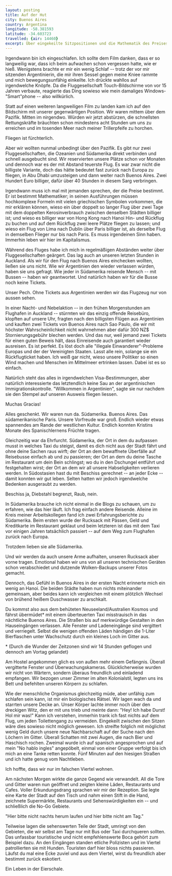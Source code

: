 ```yaml
---
layout: posting
title: Auf der Hut
city: Buenos Aires
country: Argentina
longitude: -58.381593
latitude: -34.603723
travelled: {air: 14460}
excerpt: Über eingekeilte Sitzpositionen und die Mathematik des Preises, als auch Bier aus Löchern und Escortservice.
---
```


Irgendwann bin ich eingeschlafen. Ich sollte dem Film danken, dass er so langweilig war, dass ich beim aufwachen schon vergessen hatte, wie er hieß. Wenigstens brachte er mir ein wenig Schlaf -- trotz der vor mir sitzenden Argentinierin, die mir ihren Sessel gegen meine Kniee rammte und mich bewegungsunfähig einkeilte. Ich drückte wahllos auf irgendwelche Knöpfe. Da die Fluggesellschaft Touch-Bildschirme von vor 15 Jahren verbaute, reagierte das Ding sowieso wie mein damaliges Windows-"Smart"phone -- also willkürlich.

Statt auf einen weiteren langweiligen Film zu landen kam ich auf den Bildschirm mit unserer gegenwärtigen Position. Wir waren mittem über dem Pazifik. Mitten im nirgendwo. Würden wir jetzt abstürzen, die schnellsten Rettungskräfte bräuchten schon mindestens acht Stunden um uns zu erreichen und im tosenden Meer nach meiner Trillerpfeife zu horchen. 

Fliegen ist fürchterlich.

Aber wir wollten nunmal unbedingt über den Pazifik. Es gibt nur zwei Fluggesellschaften, die Ozeanien und Südamerika direkt verbinden und schnell ausgebucht sind. Wir reservierten unsere Plätze schon vor Monaten und dennoch war es der mit Abstand teuerste Flug. Es war zwar nicht die billigste Variante, doch das hätte bedeutet fast zurück nach Europa zu fliegen, in Abu Dhabi umzusteigen und dann weiter nach Buenos Aires. Zwei Hundert Euro billiger, dafür über 40 Stunden in diesem Sarg verbringen.

Irgendwann muss ich mal mit jemanden sprechen, der die Preise bestimmt. Er ist bestimmt Mathematiker; in seinen Ausführungen müssen hochkomplexe Formeln mit vielen griechischen Symbolen vorkommen, die mir erklären können, wieso ein über doppelt so langer Flug über zwei Tage mit dem doppelten Kerosinverbrauch zwischen denselben Städten billiger ist; und wieso es billiger war von Hong Kong nach Hanoi Hin- und Rückflug zu buchen und auf dem Rückflug zwei leere Plätze fliegen zu lassen; und wieso ein Flug von Lima nach Dublin über Paris billiger ist, als derselbe Flug in demselben Flieger nur bis nach Paris. Es muss irgendeinen Sinn haben. Immerhin leben wir hier im Kapitalismus. 

Während des Fluges habe ich mich in regelmäßigen Abständen weiter über Fluggesellschaften geärgert. Das lag auch an unseren letzten Stunden in Auckland. Als wir für den Flug nach Buenos Aires einchecken wollten, ließen sie uns nicht. Wie wir Argentinien den wieder verlassen würden, haben sie uns gefragt. Wie jeder in Südamerika reisende Mensch -- mit Bussen -- haben wir geantwortet. Und natürlich haben wir für die Busse noch keine Tickets. 

Unser Pech. Ohne Tickets aus Argentinien werden wir das Flugzeug nur von aussen sehen.

In einer Nacht- und Nebelaktion -- in den frühen Morgenstunden am Flughafen in Auckland -- stürmten wir das einzig offende Reisebüro, klopften auf unsere Uhr, fragten nach den billigsten Flügen aus Argentinien und kauften zwei Tickets von Buenos Aires nach Sao Paulo, die wir mit höchster Wahrscheinlichkeit nicht wahrnehmen aber dafür 300 NZ$ Stornierungsgebühr blechen werden. Und das nur, weil jemand zwei Tickets für einen guten Beweis hält, dass Einreisende auch garantiert wieder ausreisen. Es ist perfekt. Es löst doch alle "illegale Einwanderer"-Probleme Europas und der der Vereinigten Staaten. Lasst alle rein, solange sie ein Rückflugticket haben. Ich weiß gar nicht, wieso unsere Politiker so einen Wind machen und Menschen im Mittelmeer ertrinken lassen. Dabei ist es so einfach.

Natürlich steht das alles in irgendwelchen Visa-Bestimmungen, aber natürlich interessierte das letztendlich keine Sau an der argentinischen Immigrationskontrolle. "Willkommen in Argentinien", sagte sie nur nachdem sie den Stempel auf unseren Ausweis fliegen liessen. 

Muchas Gracias!

Alles geschenkt. Wir waren nun da. Südamerika. Buenos Aires. Das südamerikanische Paris. Unsere Vorfreude war groß. Endlich wieder etwas spannendes am Rande der westlichen Kultur. Endlich konnten Kristins Monate des Spanischlernens Früchte tragen. 

Gleichzeitig war da Ehrfurcht. Südamerika, der Ort in dem du aufpassen musst in welches Taxi du steigst, damit es dich nicht aus der Stadt fährt und ohne deine Sachen raus wirft; der Ort an dem bewaffnete Überfälle auf Reisebusse einfach ab und zu passieren; der Ort an dem du deine Tasche im Restaurant um dein Bein schlingst; wo du in den Dschungel entführt und festgehalten wirst; der Ort an dem wir all unsere Habseligkeiten verlieren werden. In Südostasien hast du mit Beschiss gerechnet -- an jeder Ecke -- damit konnten wir gut leben. Selten hatten wir jedoch irgendwelche Bedenken ausgeraubt zu werden. 

Beschiss ja, Diebstahl begrenzt, Raub, nein.

In Südamerika brauche ich nicht einmal in die Blogs zu schauen, um zu erfahren, wie das hier läuft. Ich frag einfach andere Reisende. Alleine im Kreis meiner Arbeitskollegen fand ich zwei Erfahrungsberichte zu Südamerika. Beim ersten wurde der Rucksack mit Pässen, Geld und Kreditkarte im Restaurant geklaut und beim letzteren ist das mit dem Taxi vor einigen Jahren tatsächlich passiert -- auf dem Weg zum Flughafen zurück nach Europa. 

Trotzdem lieben sie alle Südamerika.

Und wir werden da auch unsere Arme aufhalten, unseren Rucksack aber vorne tragen. Emotional haben wir uns von all unseren technischen Geräten schon verabschiedet und dutzende Wolken-Backups unserer Fotos gemacht.

Dennoch, das Gefühl in Buenos Aires in der ersten Nacht erinnerte mich ein wenig an Hanoi. Die beiden Städte haben nun nichts miteinander gemeinsam, aber beides kann ich vergleichen mit einem plötzlich Wechsel von brühend heißem Duschwasser zu arschkalt. 

Du kommst also aus dem behüteten Neuseeland/Australien Kosmos und fährst übermüdet\* mit einem überteuerten Taxi misstrauisch in das nächtliche Buenos Aires. Die Straßen bis auf merkwürdige Gestalten in den Hauseingängen verlassen. Alle Fenster und Ladeneingänge sind vergittert und verriegelt. Selbst die wenigen offenden Läden händigen die 1-Liter Bierflaschen unter Wachschutz durch ein kleines Loch im Gitter aus. 

\* (Durch die Wunder der Zeitzonen sind wir 14 Stunden geflogen und dennoch am Vortag gelandet)

Am Hostel angekommen glich es von außen mehr einem Gefängnis. Überall vergitterte Fenster und Überwachungskameras. Glücklicherweise wurden wir nicht von Wärtern, sondern überaus freundlich und einladend empfangen. Wir bezogen unser Zimmer im alten Kolonialstil, legten uns ins Bett und befehlten unseren Körpern zu schlafen. 

Wie der menschliche Organismus gleichzeitig müde, aber unfähig zum schlafen sein kann, ist mir ein biologisches Rätsel. Wir lagen wach da und starrten unsere Decke an. Unser Körper lachte immer noch über den dreckigen Witz, den er mit uns trieb und meinte dann: "Hey! Ich habe Durst! Hol mir was!" Kann ich verstehen, immerhin trank ich fast nichts auf dem Flug, um jeden Toilettengang zu vermeiden. Eingekeilt zwischen den Sitzen wäre dies sowieso nicht möglich gewesen. Ich streifte folglich mit möglichst wenig Geld durch unsere neue Nachbarschaft auf der Suche nach den Löchern im Gitter. Überall Schatten mit zwei Augen, die nach Bier und Haschisch rochen. Zweimal wurde ich auf spanisch angesprochen und auf mein "No hablo ingles" angepöbelt, einmal von einer Gruppe verfolgt bis ich mich an eine Tanke retten konnte. Fünf Minuten auf den hiesigen Straßen und ich hatte genug vom Nachtleben. 

Ich hoffte, dass wir nur im falschen Viertel wohnen.

Am nächsten Morgen wirkte die ganze Gegend wie verwandelt. All die Tore und Gitter waren nun geöffnet und zeigten kleine Läden, Restaurants und Cafes. Voller Erkundungsdrang sprachen wir mir der Rezeption. Sie legte eine Karte der Stadt auf den Tisch und nahm einen Stift in die Hand, zeichnete Supermärkte, Restaurants und Sehenswürdigkeiten ein -- und schließlich die No-Go Gebiete. 

"Hier bitte nicht nachts herum laufen und hier bitte nicht am Tag."

Teilweise lagen die sehenswerten Teile der Stadt, umringt von den Gebieten, die wir selbst am Tage nur mit Bus oder Taxi durchqueren sollten. Das unfassbar touristische und nicht empfehlenswerte Boca gehört zum Beispiel dazu. An den Eingängen standen etliche Polizisten und im Viertel patrollierten sie mit Hunden. Touristen darf hier bloss nichts passieren. Läufst du mal eine Ecke zuviel und aus dem Viertel, wirst du freundlich aber bestimmt zurück eskotiert.

Ein Leben in der Eierschale.
